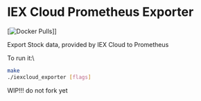 # IEX Cloud Prometheus Exporter

[![Docker Pulls](https://img.shields.io/docker/pulls/vglafirov/iexcloud_exporter?style=plastic)]]

Export Stock data, provided by IEX Cloud to Prometheus

To run it:\

```bash
make
./iexcloud_exporter [flags]
```

WIP!!! do not fork yet